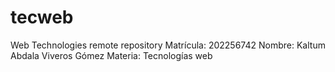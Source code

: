 # tecweb
Web Technologies remote repository 
Matrícula: 202256742
Nombre: Kaltum Abdala Viveros Gómez
Materia: Tecnologías web

